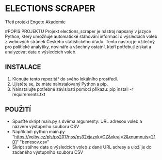 # ELECTIONS SCRAPER
Třetí projekt Engeto Akademie

#POPIS PROJEKTU
Projekt elections_scraper je nástroj napsaný v jazyce Python, který umožňuje automatické stahování informací o výsledcích voleb z webových stránek Českého statistického úřadu. Tento nástroj je užitečný pro politické analytiky, novináře a všechny ostatní, kteří potřebují získat a analyzovat data o výsledcích voleb.

## INSTALACE
1. Klonujte tento repozitář do svého lokálního prostředí.
2. Ujistěte se, že máte nainstalovaný Python a pip.
3. Nainstalujte potřebné závislosti pomocí příkazu:
   pip install -r requirements.txt

## POUŽITÍ
- Spusťte skript main.py s dvěma argumenty: URL adresou voleb a názvem výstupního souboru CSV
- Například:
   python main.py "https://volby.cz/pls/ps2017nss/ps32xjazyk=CZ&xkraj=2&xnumnuts=2101" "benesov.csv"
- Skript stáhne data o výsledcích voleb z dané URL adresy a uloží je do zadaného výstupního souboru CSV
